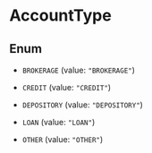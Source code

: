 

# AccountType

## Enum


* `BROKERAGE` (value: `"BROKERAGE"`)

* `CREDIT` (value: `"CREDIT"`)

* `DEPOSITORY` (value: `"DEPOSITORY"`)

* `LOAN` (value: `"LOAN"`)

* `OTHER` (value: `"OTHER"`)



